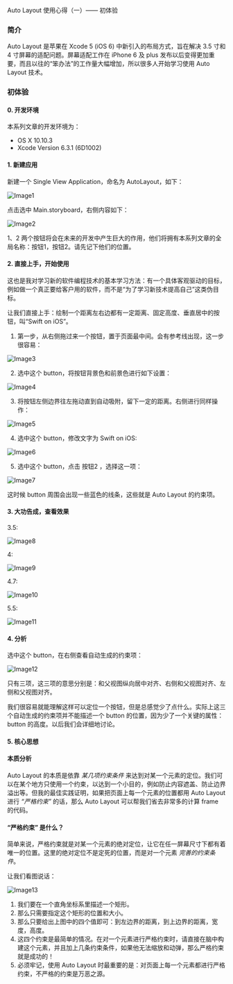 Auto Layout 使用心得（一）—— 初体验

### 简介

Auto Layout 是苹果在 Xcode 5 (iOS 6) 中新引入的布局方式，旨在解决 3.5 寸和 4 寸屏幕的适配问题。屏幕适配工作在 iPhone 6 及 plus 发布以后变得更加重要，而且以往的“笨办法”的工作量大幅增加，所以很多人开始学习使用 Auto Layout 技术。

### 初体验

#### 0. 开发环境

本系列文章的开发环境为：

* OS X 10.10.3
* Xcode Version 6.3.1 (6D1002)

#### 1. 新建应用

新建一个 Single View Application，命名为 AutoLayout，如下：

![Image1](/resource/image/2015-03-06-auto-layout-start-up/1.jpg)

点击选中 Main.storyboard，右侧内容如下：

![Image2](/resource/image/2015-03-06-auto-layout-start-up/2.jpg)

1、2 两个按钮将会在未来的开发中产生巨大的作用，他们将拥有本系列文章的全局名称：按钮1，按钮2。请先记下他们的位置。

#### 2. 直接上手，开始使用

这也是我对学习新的软件编程技术的基本学习方法：有一个具体客观驱动的目标，例如做一个真正要给客户用的软件，而不是“为了学习新技术提高自己”这类伪目标。

让我们直接上手：绘制一个距离左右边都有一定距离、固定高度、垂直居中的按钮，叫“Swift on iOS”。

1. 第一步，从右侧拖过来一个按钮，置于页面最中间。会有参考线出现，这一步很容易：

![Image3](/resource/image/2015-03-06-auto-layout-start-up/3.jpg)

2. 选中这个 button，将按钮背景色和前景色进行如下设置：  

![Image4](/resource/image/2015-03-06-auto-layout-start-up/4.jpg)

3. 将按钮左侧边界往左拖动直到自动吸附，留下一定的距离。右侧进行同样操作：  

![Image5](/resource/image/2015-03-06-auto-layout-start-up/5.jpg)

4. 选中这个 button，修改文字为 Swift on iOS:  

![Image6](/resource/image/2015-03-06-auto-layout-start-up/6.jpg)

5. 选中这个 button，点击 按钮2 ，选择这一项：  

![Image7](/resource/image/2015-03-06-auto-layout-start-up/7.jpg)

这时候 button 周围会出现一些蓝色的线条，这些就是 Auto Layout 的约束项。

#### 3. 大功告成，查看效果

3.5:  

![Image8](/resource/image/2015-03-06-auto-layout-start-up/8.jpg)

4:  

![Image9](/resource/image/2015-03-06-auto-layout-start-up/9.jpg)

4.7:  

![Image10](/resource/image/2015-03-06-auto-layout-start-up/10.jpg)

5.5:  

![Image11](/resource/image/2015-03-06-auto-layout-start-up/11.jpg)

#### 4. 分析

选中这个 button，在右侧查看自动生成的约束项：  

![Image12](/resource/image/2015-03-06-auto-layout-start-up/12.jpg)

只有三项，这三项的意思分别是：和父视图纵向居中对齐、右侧和父视图对齐、左侧和父视图对齐。

我们很容易就能理解这样可以定位一个按钮，但是总感觉少了点什么。实际上这三个自动生成的约束项并不能描述一个 button 的位置，因为少了一个关键的属性：button 的高度。以后我们会详细地讨论。

#### 5. 核心思想

#### 本质分析

Auto Layout 的本质是依靠 *某几项约束条件* 来达到对某一个元素的定位。我们可以在某个地方只使用一个约束，以达到一个小目的，例如防止内容遮盖、防止边界溢出等。但我的最佳实践证明，如果把页面上每一个元素的位置都用 Auto Layout 进行 *“严格约束”* 的话，那么 Auto Layout 可以帮我们省去非常多的计算 frame 的代码。

#### “严格约束” 是什么？

简单来说，严格约束就是对某一个元素的绝对定位，让它在任一屏幕尺寸下都有着唯一的位置。这里的绝对定位不是定死的位置，而是对一个元素 *完善的约束条件*。

让我们看图说话：

![Image13](/resource/image/2015-03-06-auto-layout-start-up/13.png)

1. 我们要在一个直角坐标系里描述一个矩形。
2. 那么只需要指定这个矩形的位置和大小。
3. 那么只要给出上图中的四个值即可：到左边界的距离，到上边界的距离，宽度，高度。
4. 这四个约束是最简单的情况。在对一个元素进行严格约束时，请直接在脑中构建这个元素，并且加上几条约束条件，如果他无法缩放和动弹，那么严格约束就是成功的！
5. 必须牢记，使用 Auto Layout 时最重要的是：对页面上每一个元素都进行严格约束，不严格的约束是万恶之源。


